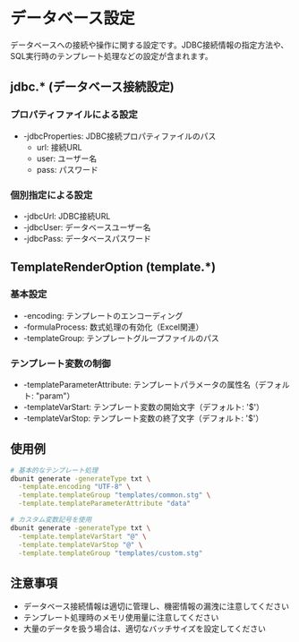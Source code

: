 # データベース設定

データベースへの接続や操作に関する設定です。JDBC接続情報の指定方法や、SQL実行時のテンプレート処理などの設定が含まれます。

## jdbc.* (データベース接続設定)

### プロパティファイルによる設定
* -jdbcProperties: JDBC接続プロパティファイルのパス
  - url: 接続URL
  - user: ユーザー名
  - pass: パスワード

### 個別指定による設定
* -jdbcUrl: JDBC接続URL
* -jdbcUser: データベースユーザー名
* -jdbcPass: データベースパスワード

## TemplateRenderOption (template.*)

### 基本設定
* -encoding: テンプレートのエンコーディング
* -formulaProcess: 数式処理の有効化（Excel関連）
* -templateGroup: テンプレートグループファイルのパス

### テンプレート変数の制御
* -templateParameterAttribute: テンプレートパラメータの属性名（デフォルト: "param"）
* -templateVarStart: テンプレート変数の開始文字（デフォルト: '$'）
* -templateVarStop: テンプレート変数の終了文字（デフォルト: '$'）

## 使用例
```bash
# 基本的なテンプレート処理
dbunit generate -generateType txt \
  -template.encoding "UTF-8" \
  -template.templateGroup "templates/common.stg" \
  -template.templateParameterAttribute "data"

# カスタム変数記号を使用
dbunit generate -generateType txt \
  -template.templateVarStart "@" \
  -template.templateVarStop "@" \
  -template.templateGroup "templates/custom.stg"
```

## 注意事項
- データベース接続情報は適切に管理し、機密情報の漏洩に注意してください
- テンプレート処理時のメモリ使用量に注意してください
- 大量のデータを扱う場合は、適切なバッチサイズを設定してください